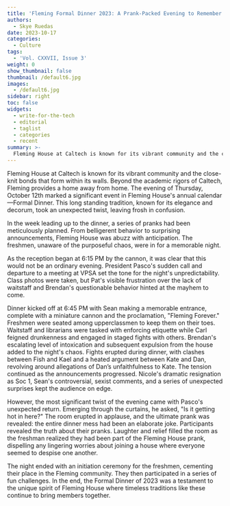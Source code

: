 ```yaml
---
title: 'Fleming Formal Dinner 2023: A Prank-Packed Evening to Remember'
authors:
  - Skye Ruedas
date: 2023-10-17
categories:
  - Culture
tags:
  - 'Vol. CXXVII, Issue 3'
weight: 0
show_thumbnail: false
thumbnail: /default6.jpg
images:
  - /default6.jpg
sidebar: right
toc: false
widgets:
  - write-for-the-tech
  - editorial
  - taglist
  - categories
  - recent
summary: >-
  Fleming House at Caltech is known for its vibrant community and the close-knit bonds that form within its walls. Beyond the academic rigors of Caltech, Fleming provides a home away from home. The evening of Thursday, October 12th marked a significant event in Fleming House's annual calendar—Formal Dinner. This long standing tradition, known for its elegance and decorum, took an unexpected twist, leaving frosh in confusion.
---
```

Fleming House at Caltech is known for its vibrant community and the close-knit bonds that form within its walls. Beyond the academic rigors of Caltech, Fleming provides a home away from home. The evening of Thursday, October 12th marked a significant event in Fleming House's annual calendar—Formal Dinner. This long standing tradition, known for its elegance and decorum, took an unexpected twist, leaving frosh in confusion.

In the week leading up to the dinner, a series of pranks had been meticulously planned. From belligerent behavior to surprising announcements, Fleming House was abuzz with anticipation. The freshmen, unaware of the purposeful chaos, were in for a memorable night.

As the reception began at 6:15 PM by the cannon, it was clear that this would not be an ordinary evening. President Pasco's sudden call and departure to a meeting at VPSA set the tone for the night's unpredictability. Class photos were taken, but Pat's visible frustration over the lack of waitstaff and Brendan's questionable behavior hinted at the mayhem to come.

Dinner kicked off at 6:45 PM with Sean making a memorable entrance, complete with a miniature cannon and the proclamation, "Fleming Forever." Freshmen were seated among upperclassmen to keep them on their toes. Waitstaff and librarians were tasked with enforcing etiquette while Carl feigned drunkenness and engaged in staged fights with others.	 Brendan's escalating level of intoxication and subsequent expulsion from the house added to the night's chaos. Fights erupted during dinner, with clashes between Fish and Kael and a heated argument between Kate and Dan, revolving around allegations of Dan’s unfaithfulness to Kate. The tension continued as the announcements progressed. Nicole's dramatic resignation as Soc 1, Sean's controversial, sexist comments, and a series of unexpected surprises kept the audience on edge.

However, the most significant twist of the evening came with Pasco's unexpected return. Emerging through the curtains, he asked, "Is it getting hot in here?" The room erupted in applause, and the ultimate prank was revealed: the entire dinner mess had been an elaborate joke. Participants revealed the truth about their pranks. Laughter and relief filled the room as the freshman realized they had been part of the Fleming House prank, dispelling any lingering worries about joining a house where everyone seemed to despise one another.

The night ended with an initiation ceremony for the freshmen, cementing their place in the Fleming community. They then participated in a series of fun challenges. In the end, the Formal Dinner of 2023 was a testament to the unique spirit of Fleming House where timeless traditions like these continue to bring members together.


